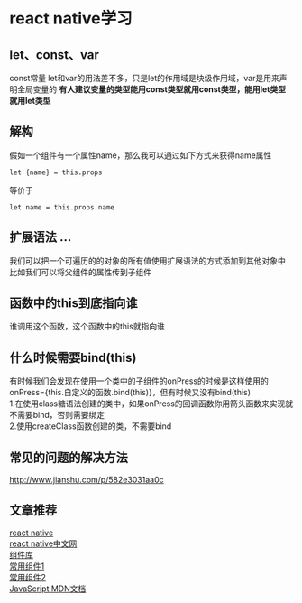 # react native学习

## let、const、var
const常量
let和var的用法差不多，只是let的作用域是块级作用域，var是用来声明全局变量的
**有人建议变量的类型能用const类型就用const类型，能用let类型就用let类型**

## 解构
假如一个组件有一个属性name，那么我可以通过如下方式来获得name属性
```
let {name} = this.props
```
等价于
```
let name = this.props.name
```

## 扩展语法 ...
我们可以把一个可遍历的的对象的所有值使用扩展语法的方式添加到其他对象中</br>
比如我们可以将父组件的属性传到子组件

## 函数中的this到底指向谁
谁调用这个函数，这个函数中的this就指向谁

## 什么时候需要bind(this)
有时候我们会发现在使用一个类中的子组件的onPress的时候是这样使用的onPress={this.自定义的函数.bind(this)}，但有时候又没有bind(this)</br>
1.在使用class糖语法创建的类中，如果onPress的回调函数你用箭头函数来实现就不需要bind，否则需要绑定</br>
2.使用createClass函数创建的类，不需要bind</br>


## 常见的问题的解决方法
http://www.jianshu.com/p/582e3031aa0c


## 文章推荐
[react native](http://facebook.github.io/react-native/) </br>
[react native中文网](http://reactnative.cn/) </br>
[组件库](https://js.coach/react-native) </br>
[常用组件1](http://blog.csdn.net/chichengjunma/article/details/52920137) </br>
[常用组件2](http://www.jianshu.com/p/d9cd9a868764) </br>
[JavaScript MDN文档](https://developer.mozilla.org/zh-CN/docs/Web/JavaScript) </br>


